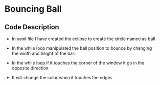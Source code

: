 # Bouncing Ball

## Code Description

- In xaml file I have created the eclipse to create the circle named as ball

- In the while loop manipulated the ball position to bounce by changing the width and height of the ball.

- In the while loop if it touches the corner of the window it go in the opposite direction

- It will change the color when it touches the edges

